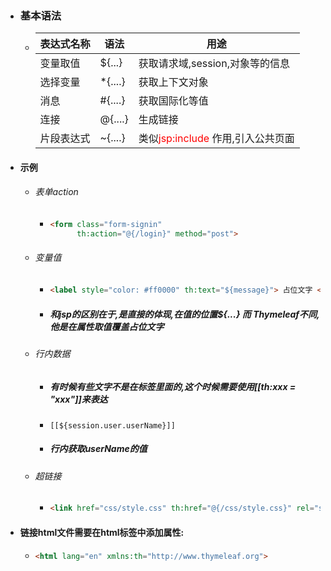 - ### 基本语法

  - | 表达式名称 | 语法    | 用途                                                       |
    | ---------- | ------- | ---------------------------------------------------------- |
    | 变量取值   | ${...}  | 获取请求域,session,对象等的信息                            |
    | 选择变量   | *{....} | 获取上下文对象                                             |
    | 消息       | #{....} | 获取国际化等值                                             |
    | 连接       | @{....} | 生成链接                                                   |
    | 片段表达式 | ~{....} | 类似<font color='red'>jsp:include</font> 作用,引入公共页面 |

    

- #### 示例

  - ###### 表单action

    - ```html
      <form class="form-signin"
            th:action="@{/login}" method="post">
      ```

  - ###### 变量值

    - ```html
      <label style="color: #ff0000" th:text="${message}"> 占位文字 </label>
      ```

    - ##### 和jsp的区别在于,是直接的体现,在值的位置${...} 而 Thymeleaf不同,他是在属性取值覆盖占位文字

  - ###### 行内数据

    - ##### 有时候有些文字不是在标签里面的,这个时候需要使用[[th:xxx = "xxx"]]来表达

    - ```http
      [[${session.user.userName}]]
      ```

    - ##### 行内获取userName的值

  - ###### 超链接
  
    - ```html
      <link href="css/style.css" th:href="@{/css/style.css}" rel="stylesheet">
      ```
  
    
  
    
  
- #### 链接html文件需要在html标签中添加属性:

  - ```html
    <html lang="en" xmlns:th="http://www.thymeleaf.org">
    ```

    

